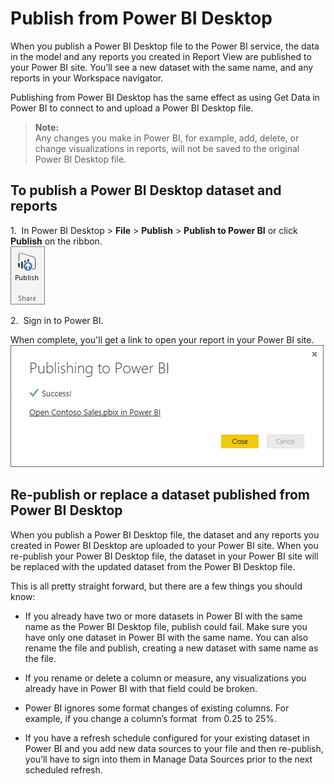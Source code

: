 ﻿<properties
   pageTitle="Publish from Power BI Desktop"
   description="Publish from Power BI Desktop"
   services="powerbi"
   documentationCenter=""
   authors="davidiseminger"
   manager="mblythe"
   editor=""
   tags=""/>

<tags
   ms.service="powerbi"
   ms.devlang="NA"
   ms.topic="article"
   ms.tgt_pltfrm="NA"
   ms.workload="powerbi"
   ms.date="12/08/2015"
   ms.author="davidi"/>

# Publish from Power BI Desktop  

When you publish a Power BI Desktop file to the Power BI service, the data in the model and any reports you created in Report View are published to your Power BI site. You’ll see a new dataset with the same name, and any reports in your Workspace navigator.

Publishing from Power BI Desktop has the same effect as using Get Data in Power BI to connect to and upload a Power BI Desktop file.

>**Note:**  
>Any changes you make in Power BI, for example, add, delete, or change visualizations in reports, will not be saved to the original Power BI Desktop file.

## To publish a Power BI Desktop dataset and reports  
1.  In Power BI Desktop \> **File** \> **Publish** \> **Publish to Power BI** or click **Publish** on the ribbon.  
	![](media/powerbi-desktop-upload-desktop-files/PBID_Publish_PublishButton.png)

2.  Sign in to Power BI.

When complete, you'll get a link to open your report in your Power BI site.  
	![](media/powerbi-desktop-upload-desktop-files/PBID_Publish_Success.png)

## Re-publish or replace a dataset published from Power BI Desktop  
When you publish a Power BI Desktop file, the dataset and any reports you created in Power BI Desktop are uploaded to your Power BI site. When you re-publish your Power BI Desktop file, the dataset in your Power BI site will be replaced with the updated dataset from the Power BI Desktop file.

This is all pretty straight forward, but there are a few things you should know:

-   If you already have two or more datasets in Power BI with the same name as the Power BI Desktop file, publish could fail. Make sure you have only one dataset in Power BI with the same name. You can also rename the file and publish, creating a new dataset with same name as the file.

-   If you rename or delete a column or measure, any visualizations you already have in Power BI with that field could be broken. 

-   Power BI ignores some format changes of existing columns. For example, if you change a column’s format  from 0.25 to 25%.

-   If you have a refresh schedule configured for your existing dataset in Power BI and you add new data sources to your file and then re-publish, you’ll have to sign into them in Manage Data Sources prior to the next scheduled refresh.
